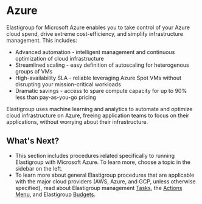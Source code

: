 # Azure

Elastigroup for Microsoft Azure enables you to take control of your Azure cloud spend,
drive extreme cost-efficiency, and simplify infrastructure management. This includes:

- Advanced automation - intelligent management and continuous optimization of cloud infrastructure
- Streamlined scaling - easy definition of autoscaling for heterogenous groups of VMs
- High-availability SLA - reliable leveraging Azure Spot VMs without disrupting your mission-critical workloads
- Dramatic savings - access to spare compute capacity for up to 90% less than pay-as-you-go pricing

Elastigroup uses machine learning and analytics to automate and optimize cloud infrastructure on Azure, freeing application teams to focus on their applications, without worrying about their infrastructure.

## What's Next?

- This section includes procedures related specifically to running Elastigroup with Microsoft Azure. To learn more, choose a topic in the sidebar on the left.
- To learn more about general Elastigroup procedures that are applicable with the major cloud providers (AWS, Azure, and GCP, unless otherwise specified), read about Elastigroup management [Tasks](elastigroup/tutorials/elastigroup-tasks/), the [Actions Menu](elastigroup/tutorials/elastigroup-actions-menu/), and Elastigroup [Budgets](elastigroup/tutorials/elastigroup-budgets/).
